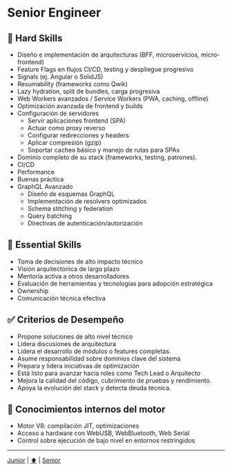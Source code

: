 
# Senior Engineer

## 🔧 Hard Skills

- Diseño e implementación de arquitecturas (BFF, microservicios, micro-frontend)
- Feature Flags en flujos CI/CD, testing y despliegue progresivo
- Signals (ej. Angular o SolidJS)
- Resumability (frameworks como Qwik)
- Lazy hydration, split de bundles, carga progresiva
- Web Workers avanzados / Service Workers (PWA, caching, offline)
- Optimización avanzada de frontend y builds
- Configuración de servidores
  - Servir aplicaciones frontend (SPA)
  - Actuar como proxy reverso
  - Configurar redirecciones y headers
  - Aplicar compresión (gzip)
  - Soportar cacheo básico y manejo de rutas para SPAs
- Dominio completo de su stack (frameworks, testing, patrones).
- CI/CD
- Performance
- Buenas práctica
- GraphQL Avanzado
  - Diseño de esquemas GraphQL
  - Implementación de resolvers optimizados
  - Schema stitching y federation
  - Query batching
  - Directivas de autenticación/autorización

## 🧠 Essential Skills

- Toma de decisiones de alto impacto técnico
- Visión arquitectónica de largo plazo
- Mentoría activa a otros desarrolladores
- Evaluación de herramientas y tecnologías para adopción estratégica
- Ownership
- Comunicación técnica efectiva

## ✅ Criterios de Desempeño

- Propone soluciones de alto nivel técnico
- Lidera discusiones de arquitectura
- Lidera el desarrollo de módulos o features completas.
- Asume responsabilidad sobre dominios clave del sistema
- Prepara y lidera iniciativas de optimización
- Está listo para avanzar hacia roles como Tech Lead o Arquitecto
- Mejora la calidad del código, cubrimiento de pruebas y rendimiento.
- Apoya la evolución del stack y detecta deuda técnica.

## 🧪 Conocimientos internos del motor

- Motor V8: compilación JIT, optimizaciones
- Acceso a hardware con WebUSB, WebBluetooth, Web Serial
- Control sobre ejecución de bajo nivel en entornos restringidos

---

[Junior](./ssr-engineer.md) | [⬆️](/knowledge.md#4-senior-developer-frontend--backend--fullstack) | [Senior](./expert.md)
